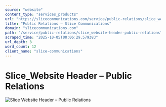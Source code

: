 ```yaml
---
source: "website"
content_type: "services_products"
url: "https://slicecommunications.com/service/public-relations/slice_website-header-public-relations"
title: "Public Relations – Slice Communications"
domain: "slicecommunications.com"
path: "/service/public-relations/slice_website-header-public-relations"
scraped_time: "2025-10-05T00:06:29.579383"
url_depth: 3
word_count: 12
client_name: "slice-communications"
---
```


# Slice\_Website Header – Public Relations

![Slice Website Header – Public Relations](https://slicecommunications.com/wp-content/uploads/2019/11/Slice_Website-Header-Public-Relations-300x60.png)
